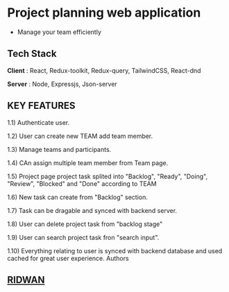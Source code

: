 # Project planning web application

- Manage your team efficiently

## Tech Stack

**Client** : React, Redux-toolkit, Redux-query, TailwindCSS, React-dnd

**Server** : Node, Expressjs, Json-server

## KEY FEATURES

1.1) Authenticate user.

1.2) User can create new TEAM add team member.

1.3) Manage teams and participants.

1.4) CAn assign multiple team member from Team page.

1.5) Project page project task splited into "Backlog", "Ready", "Doing", "Review", "Blocked" and "Done" according to TEAM

1.6) New task can create from "Backlog" section.

1.7) Task can be dragable and synced with backend server.

1.8) User can delete project task from "backlog stage"

1.9) User can search project task fron "search input".

1.10) Everything relating to user is synced with backend database and used cached for great user experience.
Authors

## [RIDWAN](https://github.com/thisisrid)
